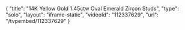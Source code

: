 {
    "title": "14K Yellow Gold 1.45ctw Oval Emerald   Zircon Studs",
    "type": "solo",
    "layout": "iframe-static",
    "videoId": "112337629",
    "url": "\/tvpembed\/112337629"
}